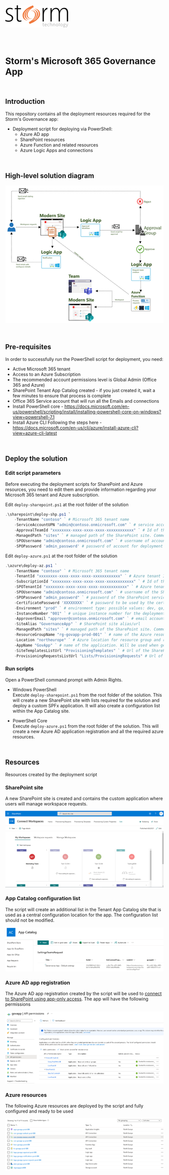 <br/>

![High-level solution diagram](assets/Storm-Logo.png)

<br/>
<br/>

# Storm's Microsoft 365 Governance App

<br/>

## Introduction

This repository contains all the deployment resources required for the Storm's Governance app:

- Deployment script for deploying via PowerShell:
  - Azure AD app
  - SharePoint resources
  - Azure Function and related resources
  - Azure Logic Apps and connections

<br/>

## High-level solution diagram

![High-level solution diagram](assets/High-Level-Diagram.png)

<br/>

## Pre-requisites

In order to successfully run the PowerShell script for deployment, you need:

- Active Microsoft 365 tenant
- Access to an Azure Subscription
- The recommended account permissions level is Global Admin (Office 365 and Azure)
- SharePoint Tenant App Catalog created - if you just created it, wait a few minutes to ensure that process is complete
- Office 365 Service account that will run all the Emails and connections
- Install PowerShell core - https://docs.microsoft.com/en-us/powershell/scripting/install/installing-powershell-core-on-windows?view=powershell-7.1
- Install Azure CLI Following the steps here - https://docs.microsoft.com/en-us/cli/azure/install-azure-cli?view=azure-cli-latest

<br/>

## Deploy the solution

### Edit script parameters

Before executing the deployment scripts for SharePoint and Azure resources, you need to edit them and provide information regarding your Microsoft 365 tenant and Azure subscription.

Edit `deploy-sharepoint.ps1` at the root folder of the solution

``` PowerShell
.\sharepoint\deploy-shp.ps1 `
    -TenantName "contoso" ` # Microsoft 365 tenant name
    -ServiceAccountUPN "admin@contoso.onmicrosoft.com" ` # service account for SharePoint site
    -ApprovalTeamId "xxxxxxxx-xxxx-xxxx-xxxx-xxxxxxxxxxxx" ` # Id of the Teams team for administrators of the app. You should create a new Team if one does not currently exist 
    -ManagedPath "sites" ` # managed path of the SharePoint site. Common options: sites, teams
    -SPOUsername "admin@contoso.onmicrosoft.com" ` # username of account for deployment
    -SPOPassword 'admin_password' # password of account for deployment
```

Edit `deploy-azure.ps1` at the root folder of the solution

``` PowerShell
.\azure\deploy-az.ps1 `
    -TenantName "contoso" ` # Microsoft 365 tenant name
    -TenantId "xxxxxxxx-xxxx-xxxx-xxxx-xxxxxxxxxxxx" ` # Azure tenant Id - can be found under Azure Active Directory of the tenant where azure resources will be deployed
    -SubscriptionId "xxxxxxxx-xxxx-xxxx-xxxx-xxxxxxxxxxxx" ` # Id of the Azure subscription where resources will be deployed
    -SPOTenantId "xxxxxxxx-xxxx-xxxx-xxxx-xxxxxxxxxxxx" ` # Azure tenant Id - can be found under Azure Active Directory associated with the Microsoft 365 tenant
    -SPOUsername "admin@contoso.onmicrosoft.com" ` # username of the SharePoint service account
    -SPOPassword "admin_password" ` # password of the SharePoint service account
    -CertificatePassword 'XXXXXXXX' ` # password to be used by the certificate
    -Environment "prod" ` # environment type: possible values: dev, qa, uat, prod
    -InstanceNumber "001" ` # unique instance number for the deployment. Will be used when naming resources to ensure they are unique. Use a random number. If a number has been previously used, some resources will fail to deploy.
    -ApproverEmail "approver@contoso.onmicrosoft.com" ` # email account that will receive approval requests. Can be a user or Microsoft 365 group email
    -SiteAlias "GovernanceApp" ` # SharePoint site alias/url
    -ManagedPath "sites" ` # managed path of the SharePoint site. Common options: sites, teams
    -ResourceGroupName "rg-govapp-prod-001" ` # name of the Azure resource group that will contain the required resources. Will be created if not available yet
    -Location "northeurope" ` # Azure location for resource group and resources
    -AppName "GovApp" ` # name of the application. Will be used when generating names for resources
    -SiteTemplatesListUrl "ProvisioningTemplates" ` # Url of the SharePoint list where templates are stored
    -ProvisioningRequestsListUrl "Lists/ProvisioningRequests" # Url of the SharePoint list where requests are stored
```

### Run scripts

Open a PowerShell command prompt with Admin Rights.

- Windows PowerShell <br />
Execute `deploy-sharepoint.ps1` from the root folder of the solution. This will create a new SharePoint site with lists required for the solution and deploy a custom SPFx application. It will also create a configuration list within the App Catalog site.

- PowerShell Core <br />
Execute `deploy-azure.ps1` from the root folder of the solution. This will create a new Azure AD application registration and all the required azure resources.

<br/>

## Resources

Resources created by the deployment script

### SharePoint site

A new SharePoint site is created and contains the custom application where users will manage workspace requests.

![SharePoint site](assets/SharePoint-GovAppSite.png)

### App Catalog configuration list

The script will create an additional list in the Tenant App Catalog site that is used as a central configuration location for the app. The configuration list should not be modified.

![App Catalog settings list](assets/AppCatalog-SettingsList.png)

### Azure AD app registration

The Azure AD app registration created by the script will be used to [connect to SharePoint using app-only access](https://docs.microsoft.com/en-us/sharepoint/dev/solution-guidance/security-apponly-azuread). The app will have the following permissions

![Azure AD app permissions](assets/Azure-AppPermissions.png)
### Azure resources

The following Azure resources are deployed by the script and fully configured and ready to be used

![Azure resources](assets/Azure-Resources.png)